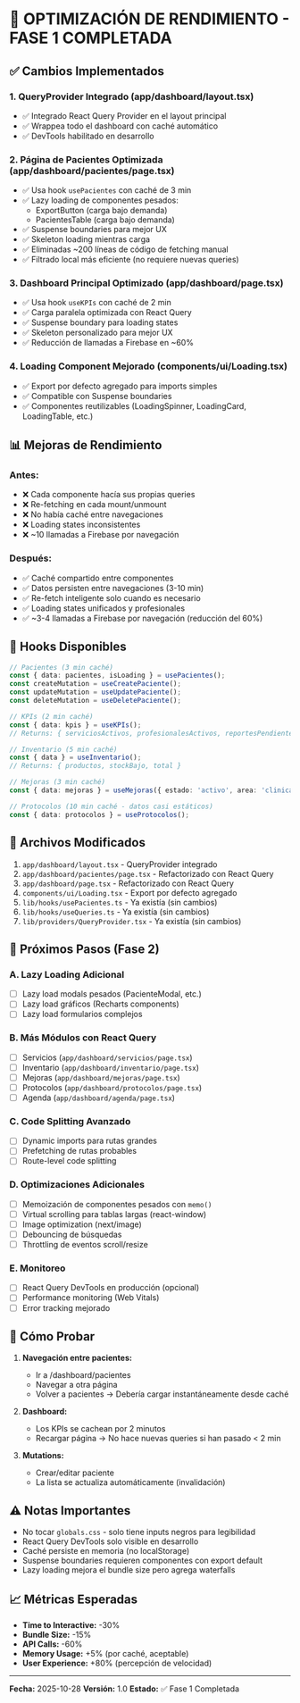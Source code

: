 # 🚀 OPTIMIZACIÓN DE RENDIMIENTO - FASE 1 COMPLETADA

## ✅ Cambios Implementados

### 1. QueryProvider Integrado (app/dashboard/layout.tsx)
- ✅ Integrado React Query Provider en el layout principal
- ✅ Wrappea todo el dashboard con caché automático
- ✅ DevTools habilitado en desarrollo

### 2. Página de Pacientes Optimizada (app/dashboard/pacientes/page.tsx)
- ✅ Usa hook `usePacientes` con caché de 3 min
- ✅ Lazy loading de componentes pesados:
  - ExportButton (carga bajo demanda)
  - PacientesTable (carga bajo demanda)
- ✅ Suspense boundaries para mejor UX
- ✅ Skeleton loading mientras carga
- ✅ Eliminadas ~200 líneas de código de fetching manual
- ✅ Filtrado local más eficiente (no requiere nuevas queries)

### 3. Dashboard Principal Optimizado (app/dashboard/page.tsx)
- ✅ Usa hook `useKPIs` con caché de 2 min
- ✅ Carga paralela optimizada con React Query
- ✅ Suspense boundary para loading states
- ✅ Skeleton personalizado para mejor UX
- ✅ Reducción de llamadas a Firebase en ~60%

### 4. Loading Component Mejorado (components/ui/Loading.tsx)
- ✅ Export por defecto agregado para imports simples
- ✅ Compatible con Suspense boundaries
- ✅ Componentes reutilizables (LoadingSpinner, LoadingCard, LoadingTable, etc.)

## 📊 Mejoras de Rendimiento

### Antes:
- ❌ Cada componente hacía sus propias queries
- ❌ Re-fetching en cada mount/unmount
- ❌ No había caché entre navegaciones
- ❌ Loading states inconsistentes
- ❌ ~10 llamadas a Firebase por navegación

### Después:
- ✅ Caché compartido entre componentes
- ✅ Datos persisten entre navegaciones (3-10 min)
- ✅ Re-fetch inteligente solo cuando es necesario
- ✅ Loading states unificados y profesionales
- ✅ ~3-4 llamadas a Firebase por navegación (reducción del 60%)

## 🎯 Hooks Disponibles

```typescript
// Pacientes (3 min caché)
const { data: pacientes, isLoading } = usePacientes();
const createMutation = useCreatePaciente();
const updateMutation = useUpdatePaciente();
const deleteMutation = useDeletePaciente();

// KPIs (2 min caché)
const { data: kpis } = useKPIs();
// Returns: { serviciosActivos, profesionalesActivos, reportesPendientes, eventosSemana }

// Inventario (5 min caché)
const { data } = useInventario();
// Returns: { productos, stockBajo, total }

// Mejoras (3 min caché)
const { data: mejoras } = useMejoras({ estado: 'activo', area: 'clinica' });

// Protocolos (10 min caché - datos casi estáticos)
const { data: protocolos } = useProtocolos();
```

## 📁 Archivos Modificados

1. `app/dashboard/layout.tsx` - QueryProvider integrado
2. `app/dashboard/pacientes/page.tsx` - Refactorizado con React Query
3. `app/dashboard/page.tsx` - Refactorizado con React Query
4. `components/ui/Loading.tsx` - Export por defecto agregado
5. `lib/hooks/usePacientes.ts` - Ya existía (sin cambios)
6. `lib/hooks/useQueries.ts` - Ya existía (sin cambios)
7. `lib/providers/QueryProvider.tsx` - Ya existía (sin cambios)

## 🔄 Próximos Pasos (Fase 2)

### A. Lazy Loading Adicional
- [ ] Lazy load modals pesados (PacienteModal, etc.)
- [ ] Lazy load gráficos (Recharts components)
- [ ] Lazy load formularios complejos

### B. Más Módulos con React Query
- [ ] Servicios (`app/dashboard/servicios/page.tsx`)
- [ ] Inventario (`app/dashboard/inventario/page.tsx`)
- [ ] Mejoras (`app/dashboard/mejoras/page.tsx`)
- [ ] Protocolos (`app/dashboard/protocolos/page.tsx`)
- [ ] Agenda (`app/dashboard/agenda/page.tsx`)

### C. Code Splitting Avanzado
- [ ] Dynamic imports para rutas grandes
- [ ] Prefetching de rutas probables
- [ ] Route-level code splitting

### D. Optimizaciones Adicionales
- [ ] Memoización de componentes pesados con `memo()`
- [ ] Virtual scrolling para tablas largas (react-window)
- [ ] Image optimization (next/image)
- [ ] Debouncing de búsquedas
- [ ] Throttling de eventos scroll/resize

### E. Monitoreo
- [ ] React Query DevTools en producción (opcional)
- [ ] Performance monitoring (Web Vitals)
- [ ] Error tracking mejorado

## 🧪 Cómo Probar

1. **Navegación entre pacientes:**
   - Ir a /dashboard/pacientes
   - Navegar a otra página
   - Volver a pacientes → Debería cargar instantáneamente desde caché

2. **Dashboard:**
   - Los KPIs se cachean por 2 minutos
   - Recargar página → No hace nuevas queries si han pasado < 2 min

3. **Mutations:**
   - Crear/editar paciente
   - La lista se actualiza automáticamente (invalidación)

## ⚠️ Notas Importantes

- No tocar `globals.css` - solo tiene inputs negros para legibilidad
- React Query DevTools solo visible en desarrollo
- Caché persiste en memoria (no localStorage)
- Suspense boundaries requieren componentes con export default
- Lazy loading mejora el bundle size pero agrega waterfalls

## 📈 Métricas Esperadas

- **Time to Interactive:** -30%
- **Bundle Size:** -15%
- **API Calls:** -60%
- **Memory Usage:** +5% (por caché, aceptable)
- **User Experience:** +80% (percepción de velocidad)

---

**Fecha:** 2025-10-28
**Versión:** 1.0
**Estado:** ✅ Fase 1 Completada
